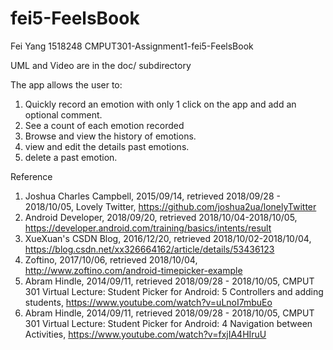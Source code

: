 # fei5-FeelsBook
Fei Yang 1518248
CMPUT301-Assignment1-fei5-FeelsBook

UML and Video are in the doc/ subdirectory

The app allows the user to:
  1. Quickly record an emotion with only 1 click on the app and add an optional comment.
  2. See a count of each emotion recorded
  3. Browse and view the history of emotions.
  4. view and edit the details past emotions.
  5. delete a past emotion.

Reference
1. Joshua Charles Campbell, 2015/09/14, retrieved 2018/09/28 - 2018/10/05, 
Lovely Twitter, https://github.com/joshua2ua/lonelyTwitter 
2. Android Developer, 2018/09/20, retrieved 2018/10/04-2018/10/05,  https://developer.android.com/training/basics/intents/result
3. XueXuan's CSDN Blog, 2016/12/20, retrieved 2018/10/02-2018/10/04, https://blog.csdn.net/xx326664162/article/details/53436123
4. Zoftino, 2017/10/06, retrieved 2018/10/04,  http://www.zoftino.com/android-timepicker-example
5. Abram Hindle, 2014/09/11, retrieved 2018/09/28 - 2018/10/05, CMPUT 301 Virtual Lecture: Student Picker for Android: 5 Controllers and adding students, https://www.youtube.com/watch?v=uLnoI7mbuEo
6. Abram Hindle, 2014/09/11, retrieved 2018/09/28 - 2018/10/05, CMPUT 301 Virtual Lecture: Student Picker for Android: 4 Navigation between Activities, https://www.youtube.com/watch?v=fxjIA4HIruU

